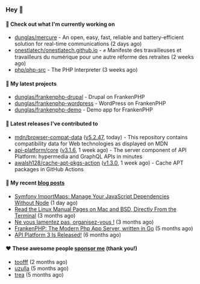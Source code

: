 ### Hey 👋

#### 👷 Check out what I'm currently working on

- [dunglas/mercure](https://github.com/dunglas/mercure) - An open, easy, fast, reliable and battery-efficient solution for real-time communications (2 days ago)
- [onestlatech/onestlatech.github.io](https://github.com/onestlatech/onestlatech.github.io) - ✊ Manifeste des travailleuses et travailleurs du numérique pour une autre réforme des retraites (2 weeks ago)
- [php/php-src](https://github.com/php/php-src) - The PHP Interpreter (3 weeks ago)

#### 🌱 My latest projects

- [dunglas/frankenphp-drupal](https://github.com/dunglas/frankenphp-drupal) - Drupal on FrankenPHP
- [dunglas/frankenphp-wordpress](https://github.com/dunglas/frankenphp-wordpress) - WordPress on FrankenPHP
- [dunglas/frankenphp-demo](https://github.com/dunglas/frankenphp-demo) - Demo app for FrankenPHP

#### 🔭 Latest releases I've contributed to

- [mdn/browser-compat-data](https://github.com/mdn/browser-compat-data) ([v5.2.47](https://github.com/mdn/browser-compat-data/releases/tag/v5.2.47), today) - This repository contains compatibility data for Web technologies as displayed on MDN
- [api-platform/core](https://github.com/api-platform/core) ([v3.1.6](https://github.com/api-platform/core/releases/tag/v3.1.6), 1 week ago) - The server component of API Platform: hypermedia and GraphQL APIs in minutes
- [awalsh128/cache-apt-pkgs-action](https://github.com/awalsh128/cache-apt-pkgs-action) ([v1.3.0](https://github.com/awalsh128/cache-apt-pkgs-action/releases/tag/v1.3.0), 1 week ago) - Cache APT packages in GitHub Actions

#### 📜 My recent [blog posts](https://dunglas.fr)

- [Symfony ImportMaps: Manage Your JavaScript Dependencies Without Node](https://dunglas.dev/2023/03/symfony-importmaps-manage-your-javascript-dependencies-without-node/) (1 day ago)
- [Read the Linux Manual Pages on Mac and BSD, Directly From the Terminal](https://dunglas.dev/2022/12/read-the-linux-manual-pages-on-mac-and-bsd-directly-from-the-terminal/) (3 months ago)
- [Ne vous lamentez pas, organisez-vous !](https://dunglas.dev/2022/12/ne-vous-lamentez-pas-organisez-vous/) (3 months ago)
- [FrankenPHP: The Modern Php App Server, written in Go](https://dunglas.dev/2022/10/frankenphp-the-modern-php-app-server-written-in-go/) (5 months ago)
- [API Platform 3 Is Released!](https://dunglas.dev/2022/09/api-platform-3-is-released/) (6 months ago)

#### ❤️ These awesome people [sponsor me](https://github.com/sponsors/dunglas) (thank you!)

- [toofff](https://github.com/toofff) (2 months ago)
- [uzulla](https://github.com/uzulla) (5 months ago)
- [trea](https://github.com/trea) (5 months ago)
